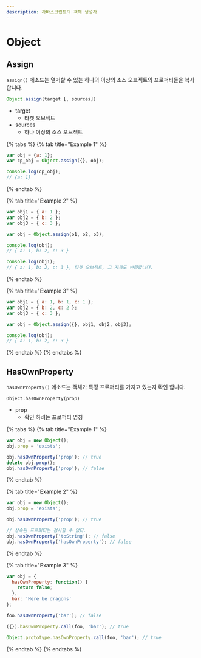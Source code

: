 ```yaml
---
description: 자바스크립트의 객체 생성자
---
```


# Object

## Assign

`assign()` 메소드는 열거할 수 있는 하나의 이상의 소스 오브젝트의 프로퍼티들을 복사합니다.

```javascript
Object.assign(target [, sources]) 
```

* target
  * 타겟 오브젝트
* sources
  * 하나 이상의 소스 오브젝트

{% tabs %}
{% tab title="Example 1" %}
```javascript
var obj = {a: 1};
var cp_obj = Object.assign({}, obj);

console.log(cp_obj);
// {a: 1}
```
{% endtab %}

{% tab title="Example 2" %}
```javascript
var obj1 = { a: 1 };
var obj2 = { b: 2 };
var obj3 = { c: 3 };

var obj = Object.assign(o1, o2, o3);

console.log(obj); 
// { a: 1, b: 2, c: 3 }

console.log(obj1);  
// { a: 1, b: 2, c: 3 }, 타겟 오브젝트, 그 자체도 변화합니다.
```
{% endtab %}

{% tab title="Example 3" %}
```javascript
var obj1 = { a: 1, b: 1, c: 1 };
var obj2 = { b: 2, c: 2 };
var obj3 = { c: 3 };

var obj = Object.assign({}, obj1, obj2, obj3);

console.log(obj); 
// { a: 1, b: 2, c: 3 }
```
{% endtab %}
{% endtabs %}

## HasOwnProperty

`hasOwnProperty()` 메소드는 객체가 특정 프로퍼티를 가지고 있는지 확인 합니다.

```text
Object.hasOwnProperty(prop)
```

* prop
  * 확인 하려는 프로퍼티 명칭

{% tabs %}
{% tab title="Example 1" %}
```javascript
var obj = new Object();
obj.prop = 'exists';

obj.hasOwnProperty('prop'); // true
delete obj.prop();
obj.hasOwnProperty('prop'); // false
```
{% endtab %}

{% tab title="Example 2" %}
```javascript
var obj = new Object();
obj.prop = 'exists';

obj.hasOwnProperty('prop'); // true

// 상속된 프로퍼티는 검사할 수 없다.
obj.hasOwnProperty('toString'); // false
obj.hasOwnProperty('hasOwnProperty'); // false
```
{% endtab %}

{% tab title="Example 3" %}
```javascript
var obj = {
  hasOwnProperty: function() {
    return false;
  },
  bar: 'Here be dragons'
};

foo.hasOwnProperty('bar'); // false

({}).hasOwnProperty.call(foo, 'bar'); // true

Object.prototype.hasOwnProperty.call(foo, 'bar'); // true
```
{% endtab %}
{% endtabs %}



